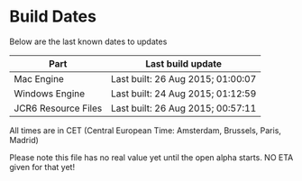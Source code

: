 # Build Dates

Below are the last known dates to updates

Part | Last build update
-----|-----
Mac Engine | Last built: 26 Aug 2015; 01:00:07
Windows Engine | Last built: 24 Aug 2015; 01:12:59
JCR6 Resource Files | Last built: 26 Aug 2015; 00:57:11
All times are in CET (Central European Time: Amsterdam, Brussels, Paris, Madrid)


Please note this file has no real value yet until the open alpha starts. NO ETA given for that yet!
